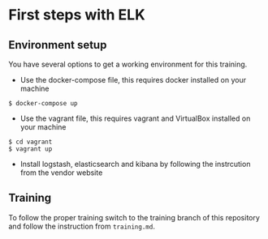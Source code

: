 # First steps with ELK 

## Environment setup

You have several options to get a working environment for this training.

* Use the docker-compose file, this requires docker installed on your machine
```
$ docker-compose up
```
* Use the vagrant file, this requires vagrant and VirtualBox installed on your machine
```
$ cd vagrant
$ vagrant up
```
* Install logstash, elasticsearch and kibana by following the instrcution from the vendor website

## Training

To follow the proper training switch to the training branch of this repository and follow the instruction from 
`training.md`.
